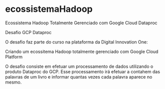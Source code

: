 # ecossistemaHadoop
Ecossistema Hadoop Totalmente Gerenciado com Google Cloud Dataproc

Desafio GCP Dataproc

O desafio faz parte do curso na plataforma da Digital Innovation One:

Criando um ecossitema Hadoop totalmente gerenciado com Google Cloud Platform

O desafio consiste em efetuar um processamento de dados utilizando o produto Dataproc do GCP. Esse processamento irá efetuar a contahem das palavras de um livro e informar quantas vezes cada palavra aparece no mesmo.
